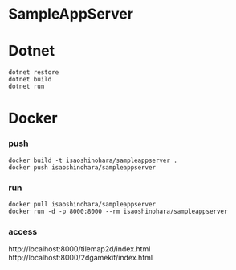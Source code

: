 # SampleAppServer

# Dotnet
```
dotnet restore
dotnet build
dotnet run
```

# Docker
### push
```
docker build -t isaoshinohara/sampleappserver .
docker push isaoshinohara/sampleappserver
```

### run
```
docker pull isaoshinohara/sampleappserver
docker run -d -p 8000:8000 --rm isaoshinohara/sampleappserver
```

### access
http://localhost:8000/tilemap2d/index.html
http://localhost:8000/2dgamekit/index.html

